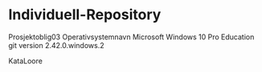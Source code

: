 # Individuell-Repository
Prosjektoblig03
Operativsystemnavn	Microsoft Windows 10 Pro Education
git version 2.42.0.windows.2

KataLoore
